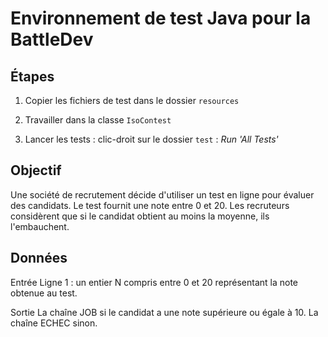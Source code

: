 # Environnement de test Java pour la BattleDev

## Étapes

1. Copier les fichiers de test dans le dossier `resources`

2. Travailler dans la classe `IsoContest`

3. Lancer les tests : clic-droit sur le dossier `test` : *Run 'All Tests'*

## Objectif

Une société de recrutement décide d'utiliser un test en ligne pour évaluer des candidats. Le test fournit une note entre 0 et 20.
Les recruteurs considèrent que si le candidat obtient au moins la moyenne, ils l'embauchent.

## Données

Entrée
Ligne 1 : un entier N compris entre 0 et 20 représentant la note obtenue au test.

Sortie
La chaîne JOB si le candidat a une note supérieure ou égale à 10. La chaîne ECHEC sinon.